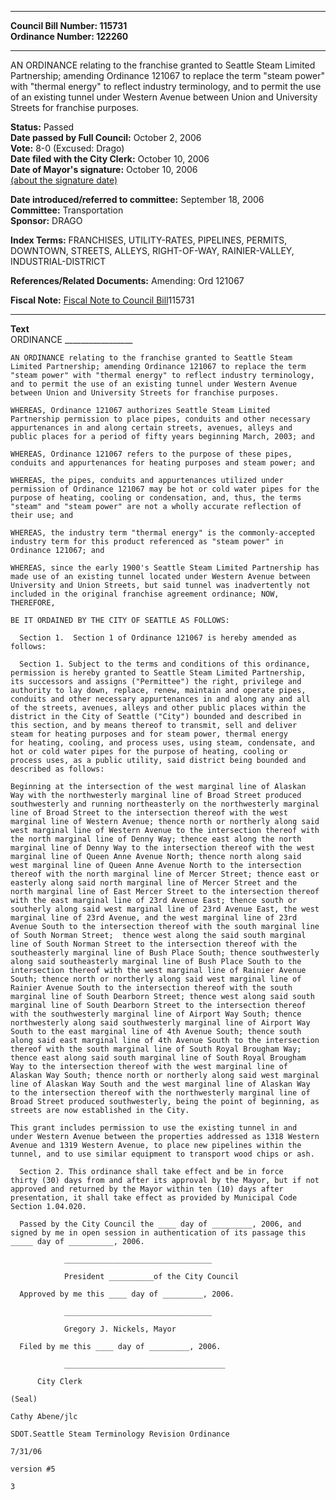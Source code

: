 * * * * *  
  
**Council Bill Number: [](#h0)[](#h2)115731**   
**Ordinance Number: 122260**  
  
* * * * *  
  
AN ORDINANCE relating to the franchise granted to Seattle Steam Limited Partnership; amending Ordinance 121067 to replace the term "steam power" with "thermal energy" to reflect industry terminology, and to permit the use of an existing tunnel under Western Avenue between Union and University Streets for franchise purposes.  
  
**Status:** Passed   
**Date passed by Full Council:** October 2, 2006   
**Vote:** 8-0 (Excused: Drago)   
**Date filed with the City Clerk:** October 10, 2006   
**Date of Mayor's signature:** October 10, 2006   
[(about the signature date)](/~public/approvaldate.htm)   
  
  
**Date introduced/referred to committee:** September 18, 2006   
**Committee:** Transportation   
**Sponsor:** DRAGO   
  
**Index Terms:** FRANCHISES, UTILITY-RATES, PIPELINES, PERMITS, DOWNTOWN, STREETS, ALLEYS, RIGHT-OF-WAY, RAINIER-VALLEY, INDUSTRIAL-DISTRICT  
  
**References/Related Documents:** Amending: Ord 121067  
  
**Fiscal Note:** [Fiscal Note to Council Bill](http://clerk.seattle.gov/~public/fnote/115731.htm)[](#h1)[](#h3)115731  
  
* * * * *  
  
**Text**  
    ORDINANCE _________________  
  
    AN ORDINANCE relating to the franchise granted to Seattle Steam  
    Limited Partnership; amending Ordinance 121067 to replace the term  
    "steam power" with "thermal energy" to reflect industry terminology,  
    and to permit the use of an existing tunnel under Western Avenue  
    between Union and University Streets for franchise purposes.  
  
    WHEREAS, Ordinance 121067 authorizes Seattle Steam Limited  
    Partnership permission to place pipes, conduits and other necessary  
    appurtenances in and along certain streets, avenues, alleys and  
    public places for a period of fifty years beginning March, 2003; and  
  
    WHEREAS, Ordinance 121067 refers to the purpose of these pipes,  
    conduits and appurtenances for heating purposes and steam power; and  
  
    WHEREAS, the pipes, conduits and appurtenances utilized under  
    permission of Ordinance 121067 may be hot or cold water pipes for the  
    purpose of heating, cooling or condensation, and, thus, the terms  
    "steam" and "steam power" are not a wholly accurate reflection of  
    their use; and  
  
    WHEREAS, the industry term "thermal energy" is the commonly-accepted  
    industry term for this product referenced as "steam power" in  
    Ordinance 121067; and  
  
    WHEREAS, since the early 1900's Seattle Steam Limited Partnership has  
    made use of an existing tunnel located under Western Avenue between  
    University and Union Streets, but said tunnel was inadvertently not  
    included in the original franchise agreement ordinance; NOW,  
    THEREFORE,  
  
    BE IT ORDAINED BY THE CITY OF SEATTLE AS FOLLOWS:  
  
      Section 1.  Section 1 of Ordinance 121067 is hereby amended as  
    follows:  
  
      Section 1. Subject to the terms and conditions of this ordinance,  
    permission is hereby granted to Seattle Steam Limited Partnership,  
    its successors and assigns ("Permittee") the right, privilege and  
    authority to lay down, replace, renew, maintain and operate pipes,  
    conduits and other necessary appurtenances in and along any and all  
    of the streets, avenues, alleys and other public places within the  
    district in the City of Seattle ("City") bounded and described in  
    this section, and by means thereof to transmit, sell and deliver   
    steam for heating purposes and for steam power, thermal energy  
    for heating, cooling, and process uses, using steam, condensate, and  
    hot or cold water pipes for the purpose of heating, cooling or  
    process uses, as a public utility, said district being bounded and  
    described as follows:  
  
    Beginning at the intersection of the west marginal line of Alaskan  
    Way with the northwesterly marginal line of Broad Street produced  
    southwesterly and running northeasterly on the northwesterly marginal  
    line of Broad Street to the intersection thereof with the west  
    marginal line of Western Avenue; thence north or northerly along said  
    west marginal line of Western Avenue to the intersection thereof with  
    the north marginal line of Denny Way; thence east along the north  
    marginal line of Denny Way to the intersection thereof with the west  
    marginal line of Queen Anne Avenue North; thence north along said  
    west marginal line of Queen Anne Avenue North to the intersection  
    thereof with the north marginal line of Mercer Street; thence east or  
    easterly along said north marginal line of Mercer Street and the  
    north marginal line of East Mercer Street to the intersection thereof  
    with the east marginal line of 23rd Avenue East; thence south or  
    southerly along said west marginal line of 23rd Avenue East, the west  
    marginal line of 23rd Avenue, and the west marginal line of 23rd  
    Avenue South to the intersection thereof with the south marginal line  
    of South Norman Street;  thence west along the said south marginal  
    line of South Norman Street to the intersection thereof with the  
    southeasterly marginal line of Bush Place South; thence southwesterly  
    along said southeasterly marginal line of Bush Place South to the  
    intersection thereof with the west marginal line of Rainier Avenue  
    South; thence north or northerly along said west marginal line of  
    Rainier Avenue South to the intersection thereof with the south  
    marginal line of South Dearborn Street; thence west along said south  
    marginal line of South Dearborn Street to the intersection thereof  
    with the southwesterly marginal line of Airport Way South; thence  
    northwesterly along said southwesterly marginal line of Airport Way  
    South to the east marginal line of 4th Avenue South; thence south  
    along said east marginal line of 4th Avenue South to the intersection  
    thereof with the south marginal line of South Royal Brougham Way;  
    thence east along said south marginal line of South Royal Brougham  
    Way to the intersection thereof with the west marginal line of  
    Alaskan Way South; thence north or northerly along said west marginal  
    line of Alaskan Way South and the west marginal line of Alaskan Way  
    to the intersection thereof with the northwesterly marginal line of  
    Broad Street produced southwesterly, being the point of beginning, as  
    streets are now established in the City.  
  
    This grant includes permission to use the existing tunnel in and  
    under Western Avenue between the properties addressed as 1318 Western  
    Avenue and 1319 Western Avenue, to place new pipelines within the  
    tunnel, and to use similar equipment to transport wood chips or ash.  
  
      Section 2. This ordinance shall take effect and be in force  
    thirty (30) days from and after its approval by the Mayor, but if not  
    approved and returned by the Mayor within ten (10) days after  
    presentation, it shall take effect as provided by Municipal Code  
    Section 1.04.020.  
  
      Passed by the City Council the ____ day of _________, 2006, and  
    signed by me in open session in authentication of its passage this  
    _____ day of __________, 2006.  
  
                _________________________________  
  
                President __________of the City Council  
  
      Approved by me this ____ day of _________, 2006.  
  
                _________________________________  
  
                Gregory J. Nickels, Mayor  
  
      Filed by me this ____ day of _________, 2006.  
  
                ____________________________________  
  
          City Clerk  
  
    (Seal)  
  
    Cathy Abene/jlc  
  
    SDOT.Seattle Steam Terminology Revision Ordinance  
  
    7/31/06  
  
    version #5  
  
    3  
